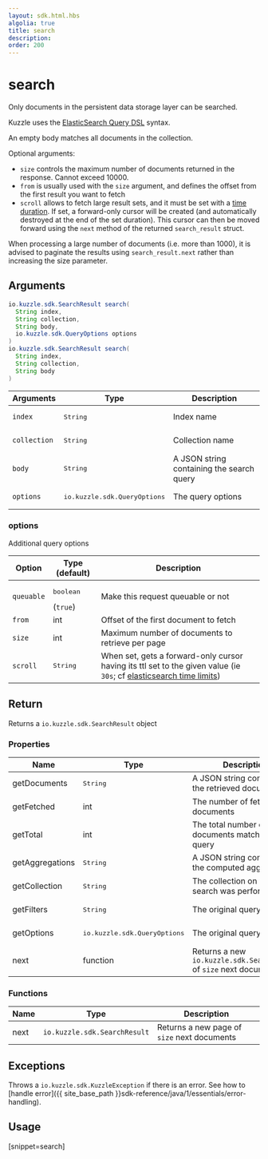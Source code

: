 ```yaml
---
layout: sdk.html.hbs
algolia: true
title: search
description:
order: 200
---
```


# search

Only documents in the persistent data storage layer can be searched.

Kuzzle uses the [ElasticSearch Query DSL](https://www.elastic.co/guide/en/elasticsearch/reference/5.x/query-dsl.html) syntax.

An empty body matches all documents in the collection.

Optional arguments:

* `size` controls the maximum number of documents returned in the response. Cannot exceed 10000.
* `from` is usually used with the `size` argument, and defines the offset from the first result you want to fetch
* `scroll` allows to fetch large result sets, and it must be set with a [time duration](https://www.elastic.co/guide/en/elasticsearch/reference/current/common-options.html#time-units). If set, a forward-only cursor will be created (and automatically destroyed at the end of the set duration).
This cursor can then be moved forward using the `next` method of the returned `search_result` struct.

<div class="alert alert-info">
  <p>
  When processing a large number of documents (i.e. more than 1000), it is advised to paginate the results using <code>search_result.next</code> rather than increasing the size parameter.
  </p>
</div>

## Arguments

```java
io.kuzzle.sdk.SearchResult search(
  String index,
  String collection, 
  String body, 
  io.kuzzle.sdk.QueryOptions options
)
io.kuzzle.sdk.SearchResult search(
  String index,
  String collection, 
  String body
)
```

| Arguments | Type | Description |
| --- | --- | --- |
| `index` | <pre>String</pre> | Index name |
| `collection` | <pre>String</pre> | Collection name |
| `body` | <pre>String</pre> | A JSON string containing the search query |
| `options` | <pre>io.kuzzle.sdk.QueryOptions</pre> | The query options |

### options

Additional query options

| Option | Type (default) | Description |
| --- | --- | --- |
| `queuable` | <pre>boolean</pre> (`true`)| Make this request queuable or not |
| `from` | int | Offset of the first document to fetch |
| `size` | int | Maximum number of documents to retrieve per page  |
| `scroll` | <pre>String</pre> | When set, gets a forward-only cursor having its ttl set to the given value (ie `30s`; cf [elasticsearch time limits](https://www.elastic.co/guide/en/elasticsearch/reference/current/common-options.html#time-units)) |

## Return

Returns a `io.kuzzle.sdk.SearchResult` object

### Properties

| Name | Type | Description |
| --- | --- | --- |
| getDocuments | <pre>String</pre> | A JSON string containing the retrieved documents |
| getFetched | int | The number of fetched documents |
| getTotal | int | The total number of documents matching the query |
| getAggregations | <pre>String</pre> | A JSON string containing the computed aggregations |
| getCollection | <pre>String</pre> | The collection on which the search was performed |
| getFilters | <pre>String</pre> | The original query |
| getOptions | <pre>io.kuzzle.sdk.QueryOptions</pre> | The original query options |
| next | function | Returns a new `io.kuzzle.sdk.SearchResult` of `size` next documents |

### Functions

| Name | Type | Description |
| --- | --- | --- |
| next | `io.kuzzle.sdk.SearchResult` | Returns a new page of `size` next documents |

## Exceptions

Throws a `io.kuzzle.sdk.KuzzleException` if there is an error. See how to [handle error]({{ site_base_path }}sdk-reference/java/1/essentials/error-handling).

## Usage

[snippet=search]
